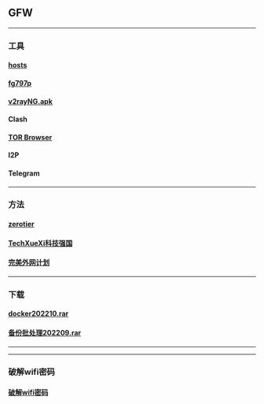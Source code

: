 ## GFW
----------------------------------------------------------------

### 工具

#### [hosts](https://mokk731.github.io/txt/hosts.txt)


#### [fg797p](https://mokk731.github.io/ziprar/win-tools/fg797p.rar)


#### [v2rayNG.apk](https://mokk731.github.io/apk/v2rayNG_v1.6.28_202201.apk)


#### Clash

#### [TOR Browser](https://www.torproject.org/zh-CN/)

#### I2P

#### Telegram

--------------------------------------------------------------------------

### 方法

#### [zerotier](https://mokk731.github.io/md/zerotier)

#### [TechXueXi科技强国](https://mokk731.github.io/md/xxqg)

#### [完美外网计划](https://mokk731.github.io/txt/完美外网计划.txt)
--------------------------------------------------------------------------

### 下载

#### [docker202210.rar](https://mokk731.github.io/ziprar/docker202210.rar)

#### [备份批处理202209.rar](https://mokk731.github.io/ziprar/备份批处理202209.rar)


--------------------------------------------------------------------------


--------------------------------------------------------------------------

### 破解wifi密码

#### [破解wifi密码](https://mokk731.github.io/txt/破解wifi密码.txt)




